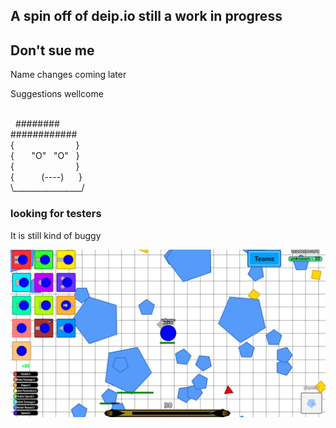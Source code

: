 ## A spin off of deip.io still a work in progress

## Don't sue me

Name changes coming later

Suggestions wellcome<br>

<br>
  ########<br>
############<br>
{                         }<br>
{       "O"   "O"   }<br>
{                         }<br>
{           (----)      }<br>
\_________________/


### looking for testers

It is still kind of buggy


![img of game](https://github.com/Multiplication-golf/deip.io-3/blob/main/game.png?raw=true)
